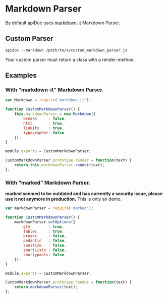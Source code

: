 # Markdown Parser

By default apiDoc uses [markdown-it](https://github.com/markdown-it/markdown-it) Markdown Parser.



## Custom Parser

`apidoc --markdown /path/to/a/custom_markdown_parser.js`

Your custom parser must return a class with a render-method.



## Examples

### With "markdown-it" Markdown Parser.

```js
var Markdown = require('markdown-it');

function CustomMarkdownParser() {
    this.markdownParser = new Markdown({
        breaks     : false,
        html       : true,
        linkify    : true,
        typographer: false
    });
}

module.exports = CustomMarkdownParser;

CustomMarkdownParser.prototype.render = function(text) {
    return this.markdownParser.render(text);
};
```



### With "marked" Markdown Parser.

**marked seemed to be outdated and has currently a security issue, please use it not anymore in production.**
This is only an demo.

```js
var markdownParser = require('marked');

function CustomMarkdownParser() {
    markdownParser.setOptions({
        gfm        : true,
        tables     : true,
        breaks     : false,
        pedantic   : false,
        sanitize   : false,
        smartLists : false,
        smartypants: false
    });
}

module.exports = CustomMarkdownParser;

CustomMarkdownParser.prototype.render = function(text) {
    return markdownParser(text);
};
```
